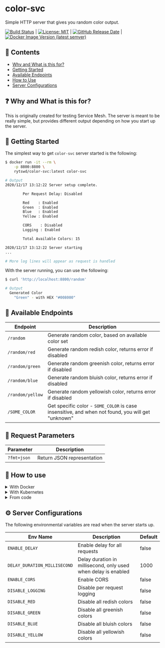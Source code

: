 # color-svc

Simple HTTP server that gives you random color output.

[![Build Status](https://github.com/rytswd/color-svc/workflows/build-test/badge.svg)](build-status) | [![License: MIT](https://img.shields.io/badge/License-MIT-powderblue.svg)](mit) | [![GitHub Release Date](https://img.shields.io/github/release-date/rytswd/color-svc?color=powderblue)](releases) | [![Docker Image Version (latest semver)](https://img.shields.io/docker/v/rytswd/color-svc?color=powderblue&sort=semver)](docker-release)

[build-status]: https://github.com/rytswd/color-svc/actions
[mit]: https://opensource.org/licenses/MIT
[releases]: https://github.com/rytswd/color-svc/releases
[docker-release]: https://hub.docker.com/r/rytswd/color-svc

## 🌅 Contents

- [Why and What is this for?](#-why-and-what-is-this-for)
- [Getting Started](#-getting-started)
- [Available Endpoints](#-available-endpoints)
- [How to Use](#-how-to-use)
- [Server Configurations](#-server-configurations)

## ❓ Why and What is this for?

This is originally created for testing Service Mesh. The server is meant to be really simple, but provides different output depending on how you start up the server.

## 🚀 Getting Started

The simplest way to get `color-svc` server started is the following:

```bash
$ docker run -it --rm \
    -p 8800:8800 \
    rytswd/color-svc:latest color-svc

# Output
2020/12/17 13:12:22 Server setup complete.

        Per Request Delay: Disabled

        Red    : Enabled
        Green  : Enabled
        Blue   : Enabled
        Yellow : Enabled

        CORS    : Disabled
        Logging : Enabled

        Total Available Colors: 15

2020/12/17 13:12:22 Server starting
...

# More log lines will appear as request is handled
```

With the server running, you can use the following:

```bash
$ curl 'http://localhost:8800/random'

# Output
  Generated Color
    "Green" - with HEX "#008000"
```

## 🚥 Available Endpoints

| Endpoint         | Description                                                                                       |
| ---------------- | ------------------------------------------------------------------------------------------------- |
| `/random`        | Generate random color, based on available color set                                               |
| `/random/red`    | Generate random redish color, returns error if disabled                                           |
| `/random/green`  | Generate random greenish color, returns error if disabled                                         |
| `/random/blue`   | Generate random bluish color, returns error if disabled                                           |
| `/random/yellow` | Generate random yellowish color, returns error if disabled                                        |
| `/SOME_COLOR`    | Get specific color - `SOME_COLOR` is case insensitive, and when not found, you will get "unknown" |

## 🧪 Request Parameters

| Parameter   | Description                |
| ----------- | -------------------------- |
| `?fmt=json` | Return JSON representation |

## 🏁 How to use

<details>

<summary>With Docker</summary>

The simplest way to get started is the following:

```bash
$ docker run -it --rm \
    -p 8800:8800 \
    rytswd/color-svc:latest color-svc
```

You can adjust the behaviour with providing environmental variables. For example, the below command will only provide bluish colors.

```bash
$ docker run -it --rm \
    -p 8800:8800 \
    -e DISABLE_RED=true \
    -e DISABLE_GREEN=true \
    -e DISABLE_YELLOW=true \
    rytswd/color-svc:latest color-svc
```

Also, the container is pushed to GitHub Container Registry at `ghcr.io/rytswd/color-svc`.

</details>

<details>

<summary>With Kubernetes</summary>

This repository contains example Kubernetes Service + Deployment YAMLs in [/k8s](k8s) directory.

You can use them as is, or adjust it as you like. There are some environmental variables that can adjust the server behaviours.

Example:

```bash
$ kubectl apply \
    -f https://raw.githubusercontent.com/rytswd/color-svc/main/k8s/account.yaml \
    -f https://raw.githubusercontent.com/rytswd/color-svc/main/k8s/color-svc-default.yaml
```

[k8s]: https://github.com/rytswd/color-svc/tree/main/k8s/

</details>

<details>

<summary>From code</summary>

Simply run with `go run cmd/server/main.go`. You can provide environmental variables to adjust some behaviours.

</details>

## ⚙️ Server Configurations

The following environmental variables are read when the server starts up.

| Env Name                     | Description                                                    | Default |
| ---------------------------- | -------------------------------------------------------------- | ------- |
| `ENABLE_DELAY`               | Enable delay for all requests                                  | false   |
| `DELAY_DURATION_MILLISECOND` | Delay duration in millisecond, only used when delay is enabled | 1000    |
| `ENABLE_CORS`                | Enable CORS                                                    | false   |
| `DISABLE_LOGGING`            | Disable per request logging                                    | false   |
| `DISABLE_RED`                | Disable all redish colors                                      | false   |
| `DISABLE_GREEN`              | Disable all greenish colors                                    | false   |
| `DISABLE_BLUE`               | Disable all bluish colors                                      | false   |
| `DISABLE_YELLOW`             | Disable all yellowish colors                                   | false   |
